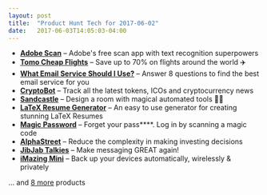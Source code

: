 ```yaml
---
layout: post
title:  "Product Hunt Tech for 2017-06-02"
date:   2017-06-03T14:05:03-04:00
---
```


* **[Adobe Scan](https://www.producthunt.com/posts/adobe-scan?utm_campaign=producthunt-api&utm_medium=api&utm_source=Application%3A+Daily+Digest+RSS+%28ID%3A+3202%29)** – Adobe's free scan app with text recognition superpowers
* **[Tomo Cheap Flights](https://www.producthunt.com/posts/tomo-cheap-flights?utm_campaign=producthunt-api&utm_medium=api&utm_source=Application%3A+Daily+Digest+RSS+%28ID%3A+3202%29)** – Save up to 70% on flights around the world ✈️
* **[What Email Service Should I Use?](https://www.producthunt.com/posts/what-email-service-should-i-use?utm_campaign=producthunt-api&utm_medium=api&utm_source=Application%3A+Daily+Digest+RSS+%28ID%3A+3202%29)** – Answer 8 questions to find the best email service for you
* **[CryptoBot](https://www.producthunt.com/posts/cryptobot?utm_campaign=producthunt-api&utm_medium=api&utm_source=Application%3A+Daily+Digest+RSS+%28ID%3A+3202%29)** – Track all the latest tokens, ICOs and cryptocurrency news
* **[Sandcastle](https://www.producthunt.com/posts/sandcastle?utm_campaign=producthunt-api&utm_medium=api&utm_source=Application%3A+Daily+Digest+RSS+%28ID%3A+3202%29)** – Design a room with magical automated tools 🏡✨
* **[LaTeX Resume Generator](https://www.producthunt.com/posts/latex-resume-generator?utm_campaign=producthunt-api&utm_medium=api&utm_source=Application%3A+Daily+Digest+RSS+%28ID%3A+3202%29)** – An easy to use generator for creating stunning LaTeX Resumes
* **[Magic Password](https://www.producthunt.com/posts/magic-password?utm_campaign=producthunt-api&utm_medium=api&utm_source=Application%3A+Daily+Digest+RSS+%28ID%3A+3202%29)** – Forget your pass****. Log in by scanning a magic code
* **[AlphaStreet](https://www.producthunt.com/posts/alphastreet?utm_campaign=producthunt-api&utm_medium=api&utm_source=Application%3A+Daily+Digest+RSS+%28ID%3A+3202%29)** – Reduce the complexity in making investing decisions
* **[JibJab Talkies](https://www.producthunt.com/posts/jibjab-talkies?utm_campaign=producthunt-api&utm_medium=api&utm_source=Application%3A+Daily+Digest+RSS+%28ID%3A+3202%29)** – Make messaging GREAT again!
* **[iMazing Mini](https://www.producthunt.com/posts/imazing-mini?utm_campaign=producthunt-api&utm_medium=api&utm_source=Application%3A+Daily+Digest+RSS+%28ID%3A+3202%29)** – Back up your devices automatically, wirelessly & privately

… and [8 more](https://www.producthunt.com/tech) products